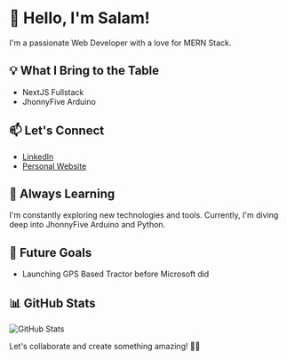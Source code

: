 # 👋 Hello, I'm Salam!

I'm a passionate Web Developer with a love for MERN Stack.

## 💡 What I Bring to the Table

- NextJS Fullstack
- JhonnyFive Arduino

## 📫 Let's Connect

- [LinkedIn](https://www.linkedin.com/in/salam-pararta/)
- [Personal Website](https://salamp.id)

## 🌱 Always Learning

I'm constantly exploring new technologies and tools. Currently, I'm diving deep into JhonnyFive Arduino and Python.

## 🎯 Future Goals

- Launching GPS Based Tractor before Microsoft did

## 📊 GitHub Stats

![GitHub Stats](https://github-readme-stats.vercel.app/api?username=SalamPS&show_icons=true&hide_border=true&count_private=true)

Let's collaborate and create something amazing! 🚀✨
